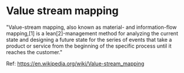 # Value stream mapping

"Value-stream mapping, also known as material- and information-flow mapping,[1] is a lean[2]-management method for analyzing the current state and designing a future state for the series of events that take a product or service from the beginning of the specific process until it reaches the customer."

Ref: https://en.wikipedia.org/wiki/Value-stream_mapping
